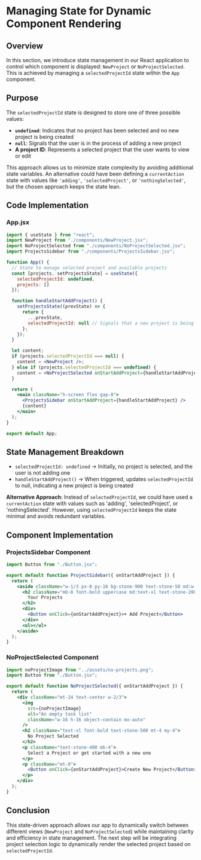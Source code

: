 # Managing State for Dynamic Component Rendering

## Overview

In this section, we introduce state management in our React application to control which component is displayed: `NewProject` or `NoProjectSelected`. This is achieved by managing a `selectedProjectId` state within the `App` component.

## Purpose

The `selectedProjectId` state is designed to store one of three possible values:

- **`undefined`**: Indicates that no project has been selected and no new project is being created
- **`null`**: Signals that the user is in the process of adding a new project
- **A project ID**: Represents a selected project that the user wants to view or edit

This approach allows us to minimize state complexity by avoiding additional state variables. An alternative could have been defining a `currentAction` state with values like `'adding'`, `'selectedProject'`, or `'nothingSelected'`, but the chosen approach keeps the state lean.

## Code Implementation

### App.jsx

```jsx
import { useState } from "react";
import NewProject from "./components/NewProject.jsx";
import NoProjectSelected from "./components/NoProjectSelected.jsx";
import ProjectsSidebar from "./components/ProjectsSidebar.jsx";

function App() {
  // State to manage selected project and available projects
  const [projects, setProjectsState] = useState({
    selectedProjectId: undefined,
    projects: []
  });

  function handleStartAddProject() {
    setProjectsState((prevState) => {
      return {
        ...prevState,
        selectedProjectId: null // Signals that a new project is being added
      };
    });
  }

  let content;
  if (projects.selectedProjectId === null) {
    content = <NewProject />;
  } else if (projects.selectedProjectId === undefined) {
    content = <NoProjectSelected onStartAddProject={handleStartAddProject} />;
  }

  return (
    <main className="h-screen flex gap-8">
      <ProjectsSidebar onStartAddProject={handleStartAddProject} />
      {content}
    </main>
  );
}

export default App;
```

## State Management Breakdown

- `selectedProjectId: undefined` → Initially, no project is selected, and the user is not adding one
- `handleStartAddProject()` → When triggered, updates `selectedProjectId` to null, indicating a new project is being created

**Alternative Approach**: Instead of `selectedProjectId`, we could have used a `currentAction` state with values such as 'adding', 'selectedProject', or 'nothingSelected'. However, using `selectedProjectId` keeps the state minimal and avoids redundant variables.

## Component Implementation

### ProjectsSidebar Component

```jsx
import Button from "./Button.jsx";

export default function ProjectSidebar({ onStartAddProject }) {
  return (
    <aside className="w-1/3 px-8 py-16 bg-stone-900 text-stone-50 md:w-72 rounded-r-xl">
      <h2 className="mb-8 font-bold uppercase md:text-xl text-stone-200">
        Your Projects
      </h2>
      <div>
        <Button onClick={onStartAddProject}>+ Add Project</Button>
      </div>
      <ul></ul>
    </aside>
  );
}
```

### NoProjectSelected Component

```jsx
import noProjectImage from "../assets/no-projects.png";
import Button from "./Button.jsx";

export default function NoProjectSelected({ onStartAddProject }) {
  return (
    <div className="mt-24 text-center w-2/3">
      <img
        src={noProjectImage}
        alt="An empty task list"
        className="w-16 h-16 object-contain mx-auto"
      />
      <h2 className="text-xl font-bold text-stone-500 mt-4 my-4">
        No Project Selected
      </h2>
      <p className="text-stone-400 mb-4">
        Select a Project or get started with a new one
      </p>
      <p className="mt-8">
        <Button onClick={onStartAddProject}>Create New Project</Button>
      </p>
    </div>
  );
}
```

## Conclusion

This state-driven approach allows our app to dynamically switch between different views (`NewProject` and `NoProjectSelected`) while maintaining clarity and efficiency in state management. The next step will be integrating project selection logic to dynamically render the selected project based on `selectedProjectId`.